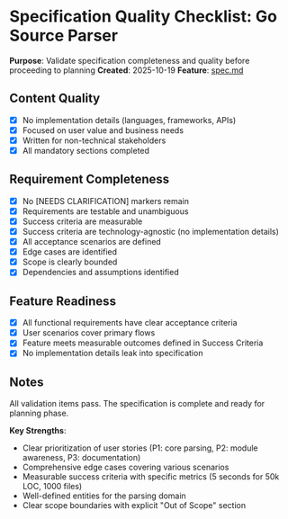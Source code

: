 # Specification Quality Checklist: Go Source Parser

**Purpose**: Validate specification completeness and quality before proceeding to planning
**Created**: 2025-10-19
**Feature**: [spec.md](../spec.md)

## Content Quality

- [x] No implementation details (languages, frameworks, APIs)
- [x] Focused on user value and business needs
- [x] Written for non-technical stakeholders
- [x] All mandatory sections completed

## Requirement Completeness

- [x] No [NEEDS CLARIFICATION] markers remain
- [x] Requirements are testable and unambiguous
- [x] Success criteria are measurable
- [x] Success criteria are technology-agnostic (no implementation details)
- [x] All acceptance scenarios are defined
- [x] Edge cases are identified
- [x] Scope is clearly bounded
- [x] Dependencies and assumptions identified

## Feature Readiness

- [x] All functional requirements have clear acceptance criteria
- [x] User scenarios cover primary flows
- [x] Feature meets measurable outcomes defined in Success Criteria
- [x] No implementation details leak into specification

## Notes

All validation items pass. The specification is complete and ready for planning phase.

**Key Strengths**:
- Clear prioritization of user stories (P1: core parsing, P2: module awareness, P3: documentation)
- Comprehensive edge cases covering various scenarios
- Measurable success criteria with specific metrics (5 seconds for 50k LOC, 1000 files)
- Well-defined entities for the parsing domain
- Clear scope boundaries with explicit "Out of Scope" section
